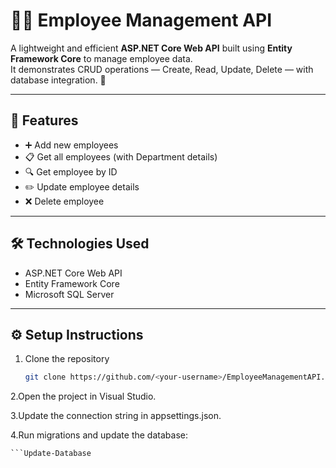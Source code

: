 # 👨‍💼 Employee Management API

A lightweight and efficient **ASP.NET Core Web API** built using **Entity Framework Core** to manage employee data.  
It demonstrates CRUD operations — Create, Read, Update, Delete — with database integration. 💼

---

## 🚀 Features
- ➕ Add new employees  
- 📋 Get all employees (with Department details)  
- 🔍 Get employee by ID  
- ✏️ Update employee details  
- ❌ Delete employee  

---

## 🛠️ Technologies Used
- ASP.NET Core Web API  
- Entity Framework Core  
- Microsoft SQL Server  

---

## ⚙️ Setup Instructions
1. Clone the repository  
   ```bash
   git clone https://github.com/<your-username>/EmployeeManagementAPI.git
2.Open the project in Visual Studio.

3.Update the connection string in appsettings.json.

4.Run migrations and update the database:

   ```Add-Migration InitialCreate
   ```Update-Database
